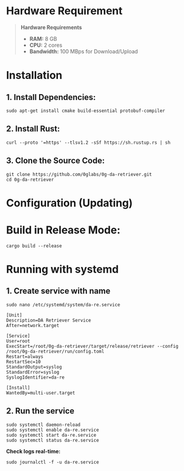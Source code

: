 
# Hardware Requirement
> **Hardware Requirements**
> 
> - **RAM:** 8 GB
> - **CPU:** 2 cores
> - **Bandwidth:** 100 MBps for Download/Upload


# Installation

## 1. Install Dependencies:
```sudo apt-get update
sudo apt-get install cmake build-essential protobuf-compiler
```
## 2. Install Rust:
```
curl --proto '=https' --tlsv1.2 -sSf https://sh.rustup.rs | sh
```
## 3. Clone the Source Code:
```
git clone https://github.com/0glabs/0g-da-retriever.git
cd 0g-da-retriever
```
# Configuration (Updating)

# Build in Release Mode:
```
cargo build --release
```
# Running with systemd
## 1. Create service with name
```
sudo nano /etc/systemd/system/da-re.service
```

```
[Unit]
Description=DA Retriever Service
After=network.target

[Service]
User=root
ExecStart=/root/0g-da-retriever/target/release/retriever --config /root/0g-da-retriever/run/config.toml
Restart=always
RestartSec=10
StandardOutput=syslog
StandardError=syslog
SyslogIdentifier=da-re

[Install]
WantedBy=multi-user.target
```
## 2. Run the service

```
sudo systemctl daemon-reload
sudo systemctl enable da-re.service
sudo systemctl start da-re.service
sudo systemctl status da-re.service
```

**Check logs real-time:**

```sudo journalctl -f -u da-re.service```
